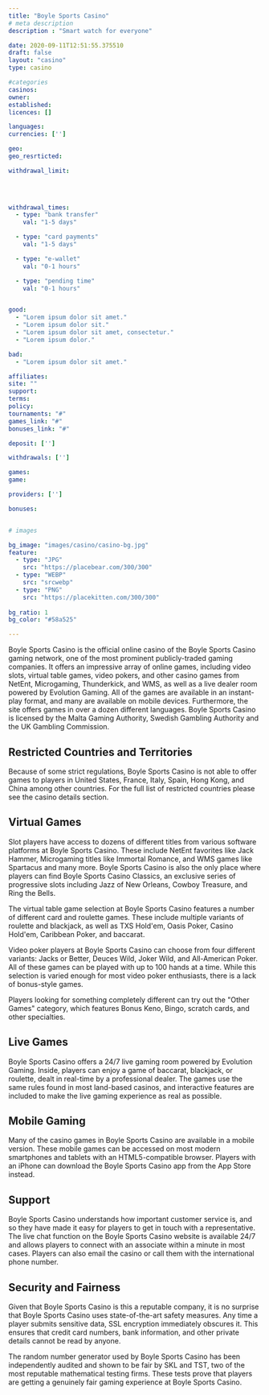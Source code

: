 ```yaml
---
title: "Boyle Sports Casino"
# meta description
description : "Smart watch for everyone"

date: 2020-09-11T12:51:55.375510
draft: false
layout: "casino" 
type: casino

#categories
casinos: 
owner: 
established: 
licences: []

languages: 
currencies: ['']

geo: 
geo_resrticted: 

withdrawal_limit:

  
  

withdrawal_times:
  - type: "bank transfer"
    val: "1-5 days"

  - type: "card payments"
    val: "1-5 days"

  - type: "e-wallet"
    val: "0-1 hours"

  - type: "pending time"
    val: "0-1 hours"


good:
  - "Lorem ipsum dolor sit amet."
  - "Lorem ipsum dolor sit."
  - "Lorem ipsum dolor sit amet, consectetur."
  - "Lorem ipsum dolor."

bad:
  - "Lorem ipsum dolor sit amet."

affiliates: 
site: ""
support: 
terms:
policy:
tournaments: "#"
games_link: "#"
bonuses_link: "#"

deposit: ['']

withdrawals: ['']

games: 
game:

providers: ['']

bonuses:


# images

bg_image: "images/casino/casino-bg.jpg"  
feature:
  - type: "JPG" 
    src: "https://placebear.com/300/300"
  - type: "WEBP"
    src: "srcwebp"
  - type: "PNG"
    src: "https://placekitten.com/300/300"  
 
bg_ratio: 1 
bg_color: "#58a525"  

---
```


Boyle Sports Casino is the official online casino of the Boyle Sports Casino gaming network, one of the most prominent publicly-traded gaming companies. It offers an impressive array of online games, including video slots, virtual table games, video pokers, and other casino games from NetEnt, Microgaming, Thunderkick, and WMS, as well as a live dealer room powered by Evolution Gaming. All of the games are available in an instant-play format, and many are available on mobile devices. Furthermore, the site offers games in over a dozen different languages. Boyle Sports Casino is licensed by the Malta Gaming Authority, Swedish Gambling Authority and the UK Gambling Commission.

## Restricted Countries and Territories
Because of some strict regulations, Boyle Sports Casino is not able to offer games to players in United States, France, Italy, Spain, Hong Kong, and China among other countries. For the full list of restricted countries please see the casino details section.

## Virtual Games
Slot players have access to dozens of different titles from various software platforms at Boyle Sports Casino. These include NetEnt favorites like Jack Hammer, Microgaming titles like Immortal Romance, and WMS games like Spartacus and many more. Boyle Sports Casino is also the only place where players can find Boyle Sports Casino Classics, an exclusive series of progressive slots including Jazz of New Orleans, Cowboy Treasure, and Ring the Bells.

The virtual table game selection at Boyle Sports Casino features a number of different card and roulette games. These include multiple variants of roulette and blackjack, as well as TXS Hold'em, Oasis Poker, Casino Hold'em, Caribbean Poker, and baccarat.

Video poker players at Boyle Sports Casino can choose from four different variants: Jacks or Better, Deuces Wild, Joker Wild, and All-American Poker. All of these games can be played with up to 100 hands at a time. While this selection is varied enough for most video poker enthusiasts, there is a lack of bonus-style games.

Players looking for something completely different can try out the "Other Games" category, which features Bonus Keno, Bingo, scratch cards, and other specialties.

## Live Games
Boyle Sports Casino offers a 24/7 live gaming room powered by Evolution Gaming. Inside, players can enjoy a game of baccarat, blackjack, or roulette, dealt in real-time by a professional dealer. The games use the same rules found in most land-based casinos, and interactive features are included to make the live gaming experience as real as possible.

## Mobile Gaming
Many of the casino games in Boyle Sports Casino are available in a mobile version. These mobile games can be accessed on most modern smartphones and tablets with an HTML5-compatible browser. Players with an iPhone can download the Boyle Sports Casino app from the App Store instead.

## Support
Boyle Sports Casino understands how important customer service is, and so they have made it easy for players to get in touch with a representative. The live chat function on the Boyle Sports Casino website is available 24/7 and allows players to connect with an associate within a minute in most cases. Players can also email the casino or call them with the international phone number.

## Security and Fairness
Given that Boyle Sports Casino is this a reputable company, it is no surprise that Boyle Sports Casino uses state-of-the-art safety measures. Any time a player submits sensitive data, SSL encryption immediately obscures it. This ensures that credit card numbers, bank information, and other private details cannot be read by anyone.

The random number generator used by Boyle Sports Casino has been independently audited and shown to be fair by SKL and TST, two of the most reputable mathematical testing firms. These tests prove that players are getting a genuinely fair gaming experience at Boyle Sports Casino.